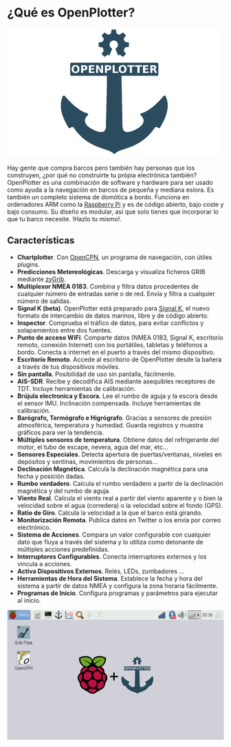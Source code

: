 # ¿Qué es OpenPlotter?

![OpenPlotter logo](../en/openplotter500x300.png)


Hay gente que compra barcos pero también hay personas que los construyen, ¿por qué no construirte tu própia electrónica también? OpenPlotter es una combinación de software y hardware para ser usado como ayuda a la navegación en barcos de pequeña y mediana eslora. Es también un completo sistema de domótica a bordo. Funciona en ordenadores ARM como la [Raspberry Pi](https://www.raspberrypi.org/) y es de código abierto, bajo coste y bajo consumo. Su diseño es modular, así que solo tienes que incorporar lo que tu barco necesite. !Hazlo tu mismo!.


## Características

* **Chartplotter**. Con [OpenCPN](http://opencpn.org), un programa de navegación, con útiles plugins.
* **Predicciones Metereológicas**. Descarga y visualiza ficheros GRIB mediante [zyGrib](http://www.zygrib.org).
* **Multiplexor NMEA 0183**. Combina y filtra datos procedentes de cualquier número de entradas serie o de red.  Envía y filtra a cualquier número de salidas.
* **Signal K (beta)**. OpenPlotter está preparado para [Signal K](http://signalk.org/), el nuevo formato de intercambio de datos marinos, libre y de código abierto.
* **Inspector**. Comprueba el tráfico de datos, para evitar conflictos y solapamientos entre dos fuentes.
* **Punto de acceso WiFi**. Comparte datos (NMEA 0183, Signal K, escritorio remoto, conexión Internet) con los portátiles, tabletas y teléfonos a bordo. Conecta a internet en el puerto a través del mismo dispositivo.
* **Escritorio Remoto**. Accede al escritorio de OpenPlotter desde la bañera a través de tus dispositivos móviles.
* **Sin pantalla**. Posibilidad de uso sin pantalla, fácilmente.
* **AIS-SDR**. Recibe y decodifica AIS mediante asequibles receptores de TDT. Incluye herramientas de calibración.
* **Brújula electronica y Escora**. Lee el rumbo de aguja y la escora desde el sensor IMU. Inclinación compensada. Incluye herramientas de calibración.
* **Barógrafo, Termógrafo e Higrógrafo**. Gracias a sensores de presión atmosférica, temperatura y humedad. Guarda registros y muestra gráficos para ver la tendencia.
* **Múltiples sensores de temperatura**. Obtiene datos del refrigerante del motor, el tubo de escape, nevera, agua del mar, etc...
* **Sensores Especiales**. Detecta apertura de puertas/ventanas, niveles en depósitos y sentinas, movimientos de personas...
* **Declinación Magnética**. Calcula la declinación magnética para una fecha y posición dadas.
* **Rumbo verdadero**. Calcula el rumbo verdadero a partir de la declinación magnética y del rumbo de aguja.
* **Viento Real**. Calcula el viento real a partir del viento aparente y o bien la velocidad sobre el agua (corredera) o la velocidad sobre el fondo (GPS).
* **Ratio de Giro**. Calcula la velocidad a la que el barco está girando.
* **Monitorización Remota**. Publica datos en Twitter o los envía por correo electrónico.
* **Sistema de Acciones**. Compara un valor configurable con cualquier dato que fluya a través del sistema y lo utiliza como detonante de múltiples acciones predefinidas.
* **Interruptores Configurables**. Conecta interruptores externos y los vincula a acciones.
* **Activa Dispositivos Externos**. Relés, LEDs, zumbadores ...
* **Herramientas de Hora del Sistema**. Establece la fecha y hora del sistema a partir de datos NMEA y configura la zona horaria fácilmente.
* **Programas de Inicio**. Configura programas y parámetros para ejecutar al inicio.

![OpenPlotter desktop](../en/openplotter.png)